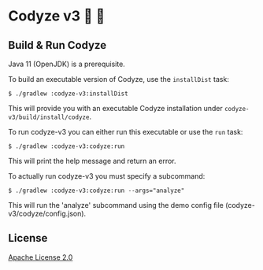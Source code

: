 # Codyze v3 :mag_right: :rocket: 

## Build & Run Codyze
Java 11 (OpenJDK) is a prerequisite.

To build an executable version of Codyze, use the `installDist` task:

```shell
$ ./gradlew :codyze-v3:installDist
```
This will provide you with an executable Codyze installation under `codyze-v3/build/install/codyze`.

To run codyze-v3 you can either run this executable or use the `run` task:
```shell
$ ./gradlew :codyze-v3:codyze:run
```
This will print the help message and return an error.

To actually run codyze-v3 you must specify a subcommand:
```shell
$ ./gradlew :codyze-v3:codyze:run --args="analyze"
```
This will run the 'analyze' subcommand using the demo config file (codyze-v3/codyze/config.json).

## License

[Apache License 2.0](https://github.com/Fraunhofer-AISEC/codyze/blob/master/LICENSE)
